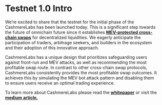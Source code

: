# Testnet 1.0 Intro

We’re excited to share that the testnet for the initial phase of the CashmereLabs has been launched today. This is a significant step towards the future of omnichain future since it establishes [**MEV-protected cross-chain swaps**](https://www.dropbox.com/s/9wphe0hp4t00qn6/cashmere\_wp.pdf?dl=0) for decentralized liquidities. We eagerly anticipate the participation of traders, arbitrage seekers, and builders in the ecosystem and their adoption of this innovative approach.

CashmereLabs has a unique design that prioritizes safeguarding users against front-run and MEV attacks, as well as recommending the most profitable swap route. In contrast to other cross-chain swap protocols, CashmereLabs consistently provides the most profitable swap outcomes. It achieves this by simulating the MEV bot attack pattern and disabling them to ensure users receive an optimal trading experience.

To learn more about CashmereLabs please read the [**whitepaper**](https://www.dropbox.com/s/9wphe0hp4t00qn6/cashmere\_wp.pdf?dl=0) or visit the [**medium**](https://medium.com/@cashmerelabs/introducing-cashmerelabs-mev-strategy-e9fd3ff69419)[ **article.**](https://medium.com/@cashmerelabs/introducing-cashmerelabs-mev-strategy-e9fd3ff69419)

